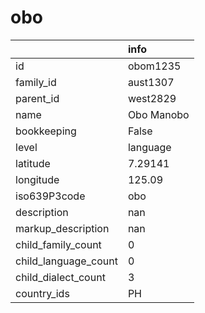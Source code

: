 # obo
|                      | info       |
|:---------------------|:-----------|
| id                   | obom1235   |
| family_id            | aust1307   |
| parent_id            | west2829   |
| name                 | Obo Manobo |
| bookkeeping          | False      |
| level                | language   |
| latitude             | 7.29141    |
| longitude            | 125.09     |
| iso639P3code         | obo        |
| description          | nan        |
| markup_description   | nan        |
| child_family_count   | 0          |
| child_language_count | 0          |
| child_dialect_count  | 3          |
| country_ids          | PH         |